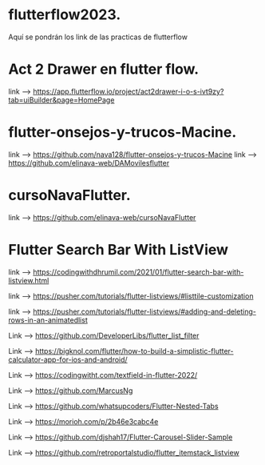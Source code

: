# flutterflow2023.
Aquí se pondrán los link de las practicas de flutterflow

# Act 2 Drawer en flutter flow.
  link --> https://app.flutterflow.io/project/act2drawer-i-o-s-ivt9zy?tab=uiBuilder&page=HomePage

# flutter-onsejos-y-trucos-Macine.
link --> https://github.com/nava128/flutter-onsejos-y-trucos-Macine
link --> https://github.com/elinava-web/DAMovilesflutter

# cursoNavaFlutter.
  link --> https://github.com/elinava-web/cursoNavaFlutter
  
 # Flutter Search Bar With ListView
  link --> https://codingwithdhrumil.com/2021/01/flutter-search-bar-with-listview.html
  
  link --> https://pusher.com/tutorials/flutter-listviews/#listtile-customization
  
  link --> https://pusher.com/tutorials/flutter-listviews/#adding-and-deleting-rows-in-an-animatedlist
  
  Link --> https://github.com/DeveloperLibs/flutter_list_filter

Link -->  https://bigknol.com/flutter/how-to-build-a-simplistic-flutter-calculator-app-for-ios-and-android/

Link -->  https://codingwitht.com/textfield-in-flutter-2022/

Link -->  https://github.com/MarcusNg

Link -->  https://github.com/whatsupcoders/Flutter-Nested-Tabs

Link -->  https://morioh.com/p/2b46e3cabc4e

Link -->  https://github.com/djshah17/Flutter-Carousel-Slider-Sample

Link -->  https://github.com/retroportalstudio/flutter_itemstack_listview
